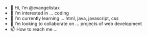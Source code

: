 - 👋 Hi, I’m @evangelistax
- 👀 I’m interested in ... coding
- 🌱 I’m currently learning ... html, java, javascript, css
- 💞️ I’m looking to collaborate on ... projects of web development
- 📫 How to reach me ...

<!---
evangelistax/evangelistax is a ✨ special ✨ repository because its `README.md` (this file) appears on your GitHub profile.
You can click the Preview link to take a look at your changes.
--->
